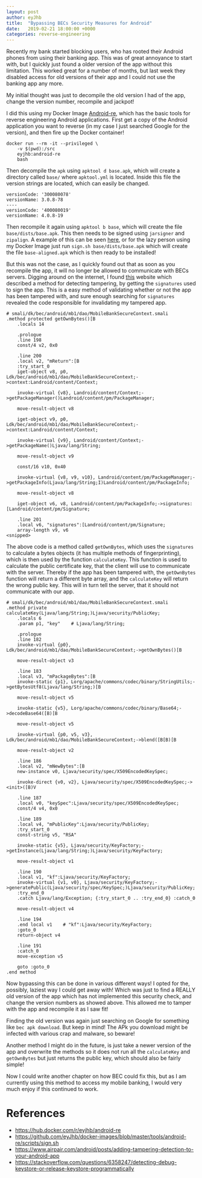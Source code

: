 ```yaml
---
layout: post
author: eyJhb
title:  "Bypassing BECs Security Measures for Android"
date:   2019-02-21 18:00:00 +0000
categories: reverse-engineering
---
```

Recently my bank started blocking users, who has rooted their Android phones from using their banking app.
This was of great annoyance to start with, but I quickly just found a older version of the app without this limitation.
This worked great for a number of months, but last week they disabled access for old versions of their app and I could not use the banking app any more.

My initial thought was just to decompile the old version I had of the app, change the version number, recompile and jackpot!

I did this using my Docker Image [Android-re](https://hub.docker.com/r/eyjhb/android-re), which has the basic tools for reverse engineering Android applications.
First get a copy of the Android application you want to reverse (in my case I just searched Google for the version), and then fire up the Docker container!

```
docker run --rm -it --privileged \
    -v $(pwd):/src
    eyjhb:android-re
    bash
```

Then decompile the `apk` using `apktool d base.apk`, which will create a directory called `base/` where `apktool.yml` is located.
Inside this file the version strings are located, which can easily be changed.

```
versionCode: '300080078'
versionName: 3.0.8-78
----
versionCode: '400080019'
versionName: 4.0.8-19
```

Then recompile it again using `apktool b base`, which will create the file `base/dists/base.apk`.
This then needs to be signed using `jarsigner` and `zipalign`. 
A example of this can be seen [here](https://github.com/eyJhb/docker-images/blob/master/tools/android-re/scripts/sign.sh), or for the lazy person using my Docker Image just run `sign.sh base/dists/base.apk` which will create the file `base-aligned.apk` which is then ready to be installed! 

But this was not the case, as I quickly found out that as soon as you recompile the app, it will no longer be allowed to communicate with BECs servers.
Digging around on the internet, I found [this](https://www.airpair.com/android/posts/adding-tampering-detection-to-your-android-app) website which described a method for detecting tampering, by getting the `signatures` used to sign the app.
This is a easy method of validating whether or not the app has been tampered with, and sure enough searching for `signatures` revealed the code responsible for invalidating my tampered app.

   
```
# smali/dk/bec/android/mb1/dao/MobileBankSecureContext.smali
.method protected getOwnBytes()[B
    .locals 14

    .prologue
    .line 198
    const/4 v2, 0x0

    .line 200
    .local v2, "mReturn":[B
    :try_start_0
    iget-object v8, p0, Ldk/bec/android/mb1/dao/MobileBankSecureContext;->context:Landroid/content/Context;

    invoke-virtual {v8}, Landroid/content/Context;->getPackageManager()Landroid/content/pm/PackageManager;

    move-result-object v8

    iget-object v9, p0, Ldk/bec/android/mb1/dao/MobileBankSecureContext;->context:Landroid/content/Context;

    invoke-virtual {v9}, Landroid/content/Context;->getPackageName()Ljava/lang/String;

    move-result-object v9

    const/16 v10, 0x40

    invoke-virtual {v8, v9, v10}, Landroid/content/pm/PackageManager;->getPackageInfo(Ljava/lang/String;I)Landroid/content/pm/PackageInfo;

    move-result-object v8

    iget-object v6, v8, Landroid/content/pm/PackageInfo;->signatures:[Landroid/content/pm/Signature;

    .line 201
    .local v6, "signatures":[Landroid/content/pm/Signature;
    array-length v9, v6
<snipped>
```

The above code is a method called `getOwnBytes`, which uses the `signatures` to calculate a bytes objects (it has multiple methods of fingerprinting), which is then
used by the function `calculateKey`.
This function is used to calculate the public certificate key, that the client will use to communicate with the server.
Thereby if the app has been tampered with, the `getOwnBytes` function will return a different byte array, and the `calculateKey` will return the wrong public key.
This will in turn tell the server, that it should not communicate with our app.

```
# smali/dk/bec/android/mb1/dao/MobileBankSecureContext.smali
.method private calculateKey(Ljava/lang/String;)Ljava/security/PublicKey;
    .locals 6
    .param p1, "key"    # Ljava/lang/String;

    .prologue
    .line 182
    invoke-virtual {p0}, Ldk/bec/android/mb1/dao/MobileBankSecureContext;->getOwnBytes()[B

    move-result-object v3

    .line 183
    .local v3, "mPackageBytes":[B
    invoke-static {p1}, Lorg/apache/commons/codec/binary/StringUtils;->getBytesUtf8(Ljava/lang/String;)[B

    move-result-object v5

    invoke-static {v5}, Lorg/apache/commons/codec/binary/Base64;->decodeBase64([B)[B

    move-result-object v5

    invoke-virtual {p0, v5, v3}, Ldk/bec/android/mb1/dao/MobileBankSecureContext;->blend([B[B)[B

    move-result-object v2

    .line 186
    .local v2, "mNewBytes":[B
    new-instance v0, Ljava/security/spec/X509EncodedKeySpec;

    invoke-direct {v0, v2}, Ljava/security/spec/X509EncodedKeySpec;-><init>([B)V

    .line 187
    .local v0, "keySpec":Ljava/security/spec/X509EncodedKeySpec;
    const/4 v4, 0x0

    .line 189
    .local v4, "mPublicKey":Ljava/security/PublicKey;
    :try_start_0
    const-string v5, "RSA"

    invoke-static {v5}, Ljava/security/KeyFactory;->getInstance(Ljava/lang/String;)Ljava/security/KeyFactory;

    move-result-object v1

    .line 190
    .local v1, "kf":Ljava/security/KeyFactory;
    invoke-virtual {v1, v0}, Ljava/security/KeyFactory;->generatePublic(Ljava/security/spec/KeySpec;)Ljava/security/PublicKey;
    :try_end_0
    .catch Ljava/lang/Exception; {:try_start_0 .. :try_end_0} :catch_0

    move-result-object v4

    .line 194
    .end local v1    # "kf":Ljava/security/KeyFactory;
    :goto_0
    return-object v4

    .line 191
    :catch_0
    move-exception v5

    goto :goto_0
.end method
```

Now bypassing this can be done in various different ways!
I opted for the, possibly, laziest way I could get away with!
Which was just to find a REALLY old version of the app which has not implemented this security check, 
and change the version numbers as showed above.
This allowed me to tamper with the app and recompile it as I saw fit!

Finding the old version was again just searching on Google for something like `bec apk download`.
But keep in mind! The APk you download might be infected with various crap and malware, so beware!

Another method I might do in the future, is just take a newer version of the app and overwrite the methods so it does not run all the `calculateKey` and `getOwnBytes` but just returns the public key, which should also be fairly simple!

Now I could write another chapter on how BEC could fix this, but as I am currently using this method to access my mobile banking, I would very much enjoy if this continued to work.

# References
- https://hub.docker.com/r/eyjhb/android-re
- https://github.com/eyJhb/docker-images/blob/master/tools/android-re/scripts/sign.sh
- https://www.airpair.com/android/posts/adding-tampering-detection-to-your-android-app
- https://stackoverflow.com/questions/6358247/detecting-debug-keystore-or-release-keystore-programmatically
